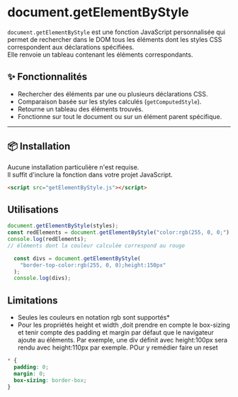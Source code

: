 # document.getElementByStyle

`document.getElementByStyle` est une fonction JavaScript personnalisée qui permet de rechercher dans le DOM tous les éléments dont les styles CSS correspondent aux déclarations spécifiées.  
Elle renvoie un tableau contenant les éléments correspondants.

## ✨ Fonctionnalités

- Rechercher des éléments par une ou plusieurs déclarations CSS.
- Comparaison basée sur les styles calculés (`getComputedStyle`).
- Retourne un tableau des éléments trouvés.
- Fonctionne sur tout le document ou sur un élément parent spécifique.

---

## 📦 Installation

Aucune installation particulière n'est requise.  
Il suffit d'inclure la fonction dans votre projet JavaScript.

```html
<script src="getElementByStyle.js"></script>
```

## Utilisations

```js
document.getElementByStyle(styles);
const redElements = document.getElementByStyle("color:rgb(255, 0, 0;");
console.log(redElements);
// éléments dont la couleur calculée correspond au rouge

  const divs = document.getElementByStyle(
    "border-top-color:rgb(255, 0, 0);height:150px"
  );
  console.log(divs);
```

## Limitations

- Seules les couleurs en notation rgb sont supportés\*
- Pour les propriétés height et width ,doit prendre en compte le box-sizing et tenir compte des padding et margin par défaut que le navigateur ajoute au éléments. Par exemple, une div définit avec height:100px sera rendu avec height:110px par exemple. POur y remédier faire un reset

```css
* {
  padding: 0;
  margin: 0;
  box-sizing: border-box;
}
```
